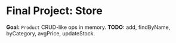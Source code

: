 # Final Project: Store

**Goal:** `Product` CRUD-like ops in memory.
**TODO:** add, findByName, byCategory, avgPrice, updateStock.
